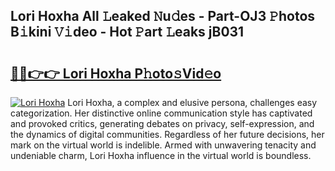 ## Lori Hoxha All 𝙻eaked 𝙽u𝚍es - Part-OJ3 𝙿hotos B𝚒kini 𝚅𝚒deo - Hot 𝙿art 𝙻eaks jB031

# <h2><a href="http://ld2l8d.urlbe.top/?page=Lori+Hoxha">🔗🔗👉👉 Lori Hoxha P𝚑oto𝚜Vid𝚎o</a></h2>

[![Lori Hoxha](https://i.imgur.com/eBuTRDB.gif)](http://ld2l8d.urlbe.top/?page=Lori+Hoxha)
Lori Hoxha, a complex and elusive persona, challenges easy categorization. Her distinctive online communication style has captivated and provoked critics, generating debates on privacy, self-expression, and the dynamics of digital communities. Regardless of her future decisions, her mark on the virtual world is indelible. Armed with unwavering tenacity and undeniable charm, Lori Hoxha influence in the virtual world is boundless.

